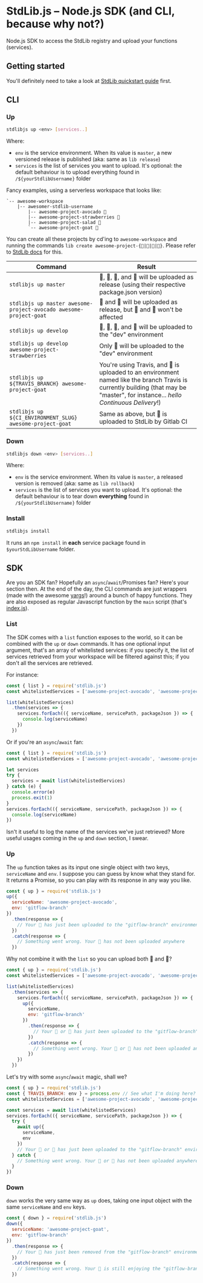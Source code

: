 # StdLib.js – Node.js SDK (and CLI, because why not?)

Node.js SDK to access the StdLib registry and upload your functions (services).

## Getting started
You'll definitely need to take a look at [StdLib quickstart guide](http://docs.stdlib.com/main/#/quickstart/from-scratch) first.

## CLI

### Up
```sh
stdlibjs up <env> [services..]
```

Where:
* `env` is the service environment. When its value is `master`, a new versioned release is published (aka: same as `lib release`)
* `services` is the list of services you want to upload. It's optional: the default behaviour is to upload everything found in `/${yourStdlibUsername}` folder

Fancy examples, using a serverless workspace that looks like:
```
`-- awesome-workspace
    |-- awesomer-stdlib-username
        |-- awesome-project-avocado 🥑
        |-- awesome-project-strawberries 🍓
        |-- awesome-project-salad 🥗
        `-- awesome-project-goat 🐐
```
You can create all these projects by cd'ing to `awesome-workspace` and running the commands `lib create awesome-project-{🥑|🍓|🥗|🐐}`. Please refer to [StdLib docs](http://docs.stdlib.com) for this.

| Command | Result |
| --- | --- |
| `stdlibjs up master` | 🥑, 🍓, 🥗, and 🐐 will be uploaded as release (using their respective package.json version) |
| `stdlibjs up master awesome-project-avocado awesome-project-goat` | 🥑 and 🐐 will be uploaded as release, but 🍓 and 🥗 won't be affected |
| `stdlibjs up develop` | 🥑, 🍓, 🥗, and 🐐 will be uploaded to the "dev" environment |
| `stdlibjs up develop awesome-project-strawberries` | Only 🍓 will be uploaded to the "dev" environment |
| `stdlibjs up ${TRAVIS_BRANCH} awesome-project-goat` | You're using Travis, and 🐐 is uploaded to an environment named like the branch Travis is currently building (that may be "master", for instance... *hello Continuous Delivery*!) |
| `stdlibjs up ${CI_ENVIRONMENT_SLUG} awesome-project-goat` | Same as above, but 🐐 is uploaded to StdLib by Gitlab CI |

### Down
```sh
stdlibjs down <env> [services..]
```

Where:
* `env` is the service environment. When its value is `master`, a released version is removed (aka: same as `lib rollback`)
* `services` is the list of services you want to upload. It's optional: the default behaviour is to tear down **everything** found in `/${yourStdlibUsername}` folder

### Install
```sh
stdlibjs install
```

It runs an `npm install` in **each** service package found in `$yourStdLibUsername` folder.

## SDK

Are you an SDK fan? Hopefully an `async`/`await`/Promises fan? Here's your section then. At the end of the day, the CLI commands are just wrappers (made with the awesome [yargs](https://www.npmjs.com/package/yargs)!) around a bunch of happy functions. They are also exposed as regular Javascript function by the `main` script (that's [index.js](index.js)).

### List
The SDK comes with a `list` function exposes to the world, so it can be combined with the `up` or `down` commands.
It has one optional input argument, that's an array of whitelisted services: if you specify it, the list of services retrieved from your workspace will be filtered against this; if you don't all the services are retrieved.

For instance:
```js
const { list } = require('stdlib.js')
const whitelistedServices = ['awesome-project-avocado', 'awesome-project-goat']

list(whitelistedServices)
  .then(services => {
    services.forEach(({ serviceName, servicePath, packageJson }) => {
      console.log(serviceName)
    })
  })
```

Or if you're an `async`/`await` fan:
```js
const { list } = require('stdlib.js')
const whitelistedServices = ['awesome-project-avocado', 'awesome-project-goat']

let services
try {
  services = await list(whitelistedServices)
} catch (e) {
  console.error(e)
  process.exit(1)
}
services.forEach(({ serviceName, servicePath, packageJson }) => {
  console.log(serviceName)
})
```

Isn't it useful to log the name of the services we've just retrieved? More useful usages coming in the `up` and `down` section, I swear.


### Up

The `up` function takes as its input one single object with two keys, `serviceName` and `env`. I suppose you can guess by know what they stand for.
It returns a Promise, so you can play with its response in any way you like.

```js
const { up } = require('stdlib.js')
up({
  serviceName: 'awesome-project-avocado',
  env: 'gitflow-branch'
})
  .then(response => {
    // Your 🥑 has just been uploaded to the "gitflow-branch" environment.
  })
  .catch(response => {
    // Something went wrong. Your 🥑 has not been uploaded anywhere
  })
```

Why not combine it with the `list` so you can upload both 🥑 and 🐐?

```js
const { up } = require('stdlib.js')
const whitelistedServices = ['awesome-project-avocado', 'awesome-project-goat']

list(whitelistedServices)
  .then(services => {
    services.forEach(({ serviceName, servicePath, packageJson }) => {
      up({
        serviceName,
        env: 'gitflow-branch'
      })
        .then(response => {
          // Your 🥑 or 🐐 has just been uploaded to the "gitflow-branch" environment.
        })
        .catch(response => {
          // Something went wrong. Your 🥑 or 🐐 has not been uploaded anywhere
        })
    })
  })
```

Let's try with some `async`/`await` magic, shall we?

```js
const { up } = require('stdlib.js')
const { TRAVIS_BRANCH: env } = process.env // See what I'm doing here? #hellocontinuousdelivery
const whitelistedServices = ['awesome-project-avocado', 'awesome-project-goat']

const services = await list(whitelistedServices)
services.forEach(({ serviceName, servicePath, packageJson }) => {
  try {
    await up({
      serviceName,
      env
    })
    // Your 🥑 or 🐐 has just been uploaded to the "gitflow-branch" environment.
  } catch {
    // Something went wrong. Your 🥑 or 🐐 has not been uploaded anywhere
  }
})
```

### Down

`down` works the very same way as `up` does, taking one input object with the same `serviceName` and `env` keys.

```js
const { down } = require('stdlib.js')
down({
  serviceName: 'awesome-project-goat',
  env: 'gitflow-branch'
})
  .then(response => {
    // Your 🐐 has just been removed from the "gitflow-branch" environment.
  })
  .catch(response => {
    // Something went wrong. Your 🐐 is still enjoying the "gitflow-branch" environment.
  })
```